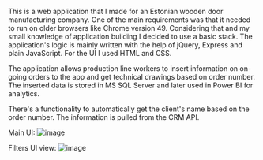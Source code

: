 This is a web application that I made for an Estonian wooden door manufacturing company.
One of the main requirements was that it needed to run on older browsers like Chrome version 49.
Considering that and my small knowledge of application building I decided to use a basic stack.
The application's logic is mainly written with the help of jQuery, Express and plain JavaScript.
For the UI I used HTML and CSS.

The application allows production line workers to insert information on on-going orders to the app 
and get technical drawings based on order number. The inserted data is stored in MS SQL Server and
later used in Power BI for analytics.

There's a functionality to automatically get the client's name based on the order number.
The information is pulled from the CRM API.

Main UI:
![image](https://github.com/aretaleks/manufacturing-tracking-app/assets/31519197/01676b1a-9069-41cc-91ac-01b3310804ba)

Filters UI view:
![image](https://github.com/aretaleks/manufacturing-tracking-app/assets/31519197/5ff97b9b-5c13-4e10-bbdf-8c99f04754f3)

